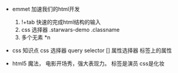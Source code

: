 - emmet  加速我们的html开发
  1. !+tab 快速的完成html结构的输入
  2. css 选择器
    .starwars-demo .classname 
  3. 多个无素 *n 

- css 知识点
  css 选择器  query selector 
  [] 属性选择器 标签上的属性 

- html5 魔法， 电影开场秀，强大表现力。
  标签是演员 
  css是化妆